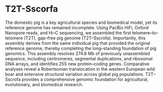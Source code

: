 # T2T-Sscorfa
The domestic pig is a key agricultural species and biomedical model, yet its reference genome has remained incomplete. Using PacBio HiFi, Oxford Nanopore reads, and Hi–C sequencing, we assembled the first telomere–to–telomere (T2T), gap–free pig genome (T2T–Sscrofa). Importantly, this assembly derives from the same individual pig that provided the original reference genome, thereby completing the long–standing foundation of pig genomics. This assembly resolves 274.8 Mb of previously unassembled sequence, including centromeres, segmental duplications, and ribosomal DNA arrays, and identifies 255 new protein–coding genes. Comparative analyses reveal a Robertsonian translocation in the western European wild boar and extensive structural variation across global pig populations. T2T–Sscrofa provides a comprehensive genomic foundation for agricultural, evolutionary, and biomedical research.
